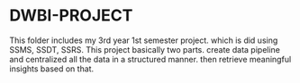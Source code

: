 # DWBI-PROJECT
This folder includes my 3rd year 1st semester project. which is did using SSMS, SSDT, SSRS. This project basically two parts. create data pipeline and centralized all the data in a structured manner.  then retrieve meaningful insights based on that. 
